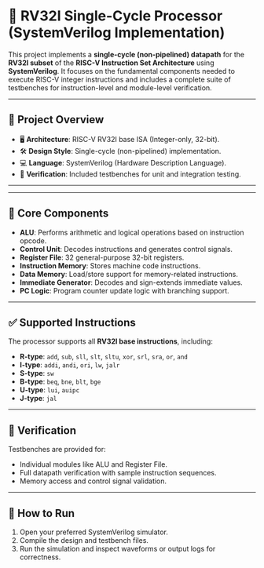# 🚀 RV32I Single-Cycle Processor (SystemVerilog Implementation)

This project implements a **single-cycle (non-pipelined) datapath** for the **RV32I subset** of the **RISC-V Instruction Set Architecture** using **SystemVerilog**. It focuses on the fundamental components needed to execute RISC-V integer instructions and includes a complete suite of testbenches for instruction-level and module-level verification.

---

## 🧠 Project Overview

- 🖥️ **Architecture**: RISC-V RV32I base ISA (Integer-only, 32-bit).
- 🛠️ **Design Style**: Single-cycle (non-pipelined) implementation.
- 💻 **Language**: SystemVerilog (Hardware Description Language).
- 🧪 **Verification**: Included testbenches for unit and integration testing.

---

---

## 🧩 Core Components

- **ALU**: Performs arithmetic and logical operations based on instruction opcode.
- **Control Unit**: Decodes instructions and generates control signals.
- **Register File**: 32 general-purpose 32-bit registers.
- **Instruction Memory**: Stores machine code instructions.
- **Data Memory**: Load/store support for memory-related instructions.
- **Immediate Generator**: Decodes and sign-extends immediate values.
- **PC Logic**: Program counter update logic with branching support.

---

## ✅ Supported Instructions

The processor supports all **RV32I base instructions**, including:

- **R-type**: `add`, `sub`, `sll`, `slt`, `sltu`, `xor`, `srl`, `sra`, `or`, `and`
- **I-type**: `addi`, `andi`, `ori`, `lw`, `jalr`
- **S-type**: `sw`
- **B-type**: `beq`, `bne`, `blt`, `bge`
- **U-type**: `lui`, `auipc`
- **J-type**: `jal`

---

## 🧪 Verification

Testbenches are provided for:

- Individual modules like ALU and Register File.
- Full datapath verification with sample instruction sequences.
- Memory access and control signal validation.

---

## 🧾 How to Run

1. Open your preferred SystemVerilog simulator.
2. Compile the design and testbench files.
3. Run the simulation and inspect waveforms or output logs for correctness.

